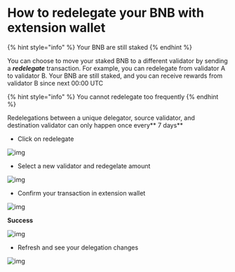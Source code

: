 # How to redelegate your BNB with extension wallet

{% hint style="info" %}
Your BNB are still staked
{% endhint %}

You can choose to move your staked BNB to a different validator by sending a _**redelegate**_ transaction. For example, you can redelegate from validator A to validator B.  Your BNB are still staked, and you can receive rewards from validator B since next 00:00 UTC

{% hint style="info" %}
You cannot redelegate too frequently
{% endhint %}

Redelegations between a unique delegator, source validator, and destination validator can only happen once every** 7 days**

* Click on redelegate

![img](https://lh3.googleusercontent.com/mgnbGGdmvIfMyj5\_cWTwOtaN-8uQn8t7hBaP5cZ297MH6-KE-v\_pWRNl-sGjecPRp-K7eoKa4BvEFLYBvOxoPlO9Weq6RDijN2xvGC6-VhS8poycBwkOSOKGjtmw0jj-S1NdWsB-)

* Select a new validator and redegelate amount

![img](https://lh4.googleusercontent.com/sQ23rDrcUIccCmjwHp0jgHRqgkJwm\_nkPH2cvHiL5guqj3Xk-1VfPxbM\_Okx\_zCrJswFoaWq03fwFh0ATLKvEvVM-OmgVheFCNHbrK9Plw4tmilNO7UFSLYVBUjExSyrskiuNsPs)

* Confirm your transaction in extension wallet

![img](https://lh6.googleusercontent.com/fSkKxBxzsGcbnKrflFG-mEysjAVV7a4MqbImMKQgN6jgEbvcOLoMET5nWK7rUEEev-9iNTPeqqQb-Vxgk3wXB9WFkA4OHtIkz9VI5mBPmAXxAiIkTYZgs2bTgib-kmnlWeSK0ZpH)

**Success**

![img](https://lh5.googleusercontent.com/SyWHb2uqlxzZcwCLULNTuSAunBTIYrbidK\_JEu7xSwmAIFViv8rScXp6ogoJKWPmduqKcOuM\_ypt1RPtzgG0L9fIqoEHvtREuVSrYNTRTHuJmIWoz\_qJU9O4HppOZ3DmxkRG6gqr)

* Refresh and see your delegation changes

![img](https://lh6.googleusercontent.com/O1FC9Fas2TSwootvC7HoJKR2O6dOLpxsKtf9px-k7DLlsZHNWuyJ\_fQkvWEvtRQQNBxbP5iKN1EHbbj1SD3RQXYeh\_vFYzlISAfBkErbvDmTU\_hprGw3dTamm9Pmfzr84Kh7A3hm)

##

